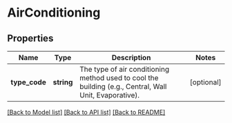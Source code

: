 # AirConditioning

## Properties
Name | Type | Description | Notes
------------ | ------------- | ------------- | -------------
**type_code** | **string** | The type of air conditioning method used to cool the building (e.g., Central, Wall Unit, Evaporative). | [optional] 

[[Back to Model list]](../../README.md#documentation-for-models) [[Back to API list]](../../README.md#documentation-for-api-endpoints) [[Back to README]](../../README.md)

